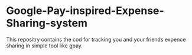 # Google-Pay-inspired-Expense-Sharing-system
This repositry contains the cod for tracking you and your friends expence sharing in simple tool like gpay. 
